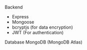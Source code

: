 


Backend

- Express
- Mongoose
- bcryptjs (for data encryption)
- JWT (For authentication)


Database
MongoDB (MongoDB Atlas)

